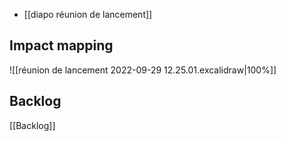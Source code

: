 
 - [[diapo réunion de lancement]]

## Impact mapping

![[réunion de lancement 2022-09-29 12.25.01.excalidraw|100%]]

## Backlog

[[Backlog]]